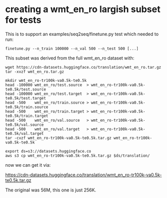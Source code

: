 # creating a wmt_en_ro largish subset for tests 

This is to support an examples/seq2seq/finetune.py test which needed to run:
```
finetune.py --n_train 100000 --n_val 500 --n_test 500 [...]
```

This subset was derived from the full wmt_en_ro dataset with:
```
wget https://cdn-datasets.huggingface.co/translation/wmt_en_ro.tar.gz
tar -xvzf wmt_en_ro.tar.gz

mkdir wmt_en_ro-tr100k-va0.5k-te0.5k
head -100000 wmt_en_ro/test.source  > wmt_en_ro-tr100k-va0.5k-te0.5k/test.source
head -100000 wmt_en_ro/test.target  > wmt_en_ro-tr100k-va0.5k-te0.5k/test.target
head -500    wmt_en_ro/train.source > wmt_en_ro-tr100k-va0.5k-te0.5k/train.source
head -500    wmt_en_ro/train.target > wmt_en_ro-tr100k-va0.5k-te0.5k/train.target
head -500    wmt_en_ro/val.source   > wmt_en_ro-tr100k-va0.5k-te0.5k/val.source
head -500    wmt_en_ro/val.target   > wmt_en_ro-tr100k-va0.5k-te0.5k/val.target
tar -cvzf wmt_en_ro-tr100k-va0.5k-te0.5k.tar.gz wmt_en_ro-tr100k-va0.5k-te0.5k

export ds=s3://datasets.huggingface.co
aws s3 cp wmt_en_ro-tr100k-va0.5k-te0.5k.tar.gz $ds/translation/
```

now we can get it via:

https://cdn-datasets.huggingface.co/translation/wmt_en_ro-tr100k-va0.5k-te0.5k.tar.gz

The original was 56M, this one is just 256K.
